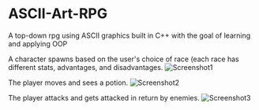 # ASCII-Art-RPG
A top-down rpg using ASCII graphics built in C++ with the goal of learning and applying OOP

A character spawns based on the user's choice of race (each race has different stats, advantages, and disadvantages.
![Screenshot1](https://imgur.com/EwmfD3J.png)

The player moves and sees a potion.
![Screenshot2](https://imgur.com/nlKuuhC.png)

The player attacks and gets attacked in return by enemies.
![Screenshot3](https://imgur.com/8fFzvJk.png)
